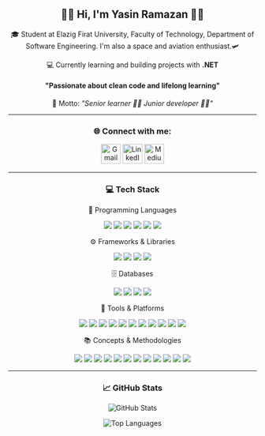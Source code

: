 <h2 align="center">👨‍💻 Hi, I'm Yasin Ramazan 👨‍💻</h2>
<p align="center">
  🎓 Student at Elazig Firat University, Faculty of Technology, Department of Software Engineering. I'm also a space and aviation enthusiast.🛩️</strong><br>
</p>
<p align="center">
💻 Currently learning and building projects with <strong>.NET</strong><br>
</p>
<h4 align="center">"Passionate about clean code and lifelong learning"</h4>
<p align="center">
    📌 Motto: <em>"Senior learner 👨‍🏫 Junior developer 👨‍💻"</em>
</p>

---

<h3 align="center">🌐 Connect with me:</h3>
<p align="center">
  <a href="mailto:yasinrmzngok@gmail.com" target="_blank" style="text-decoration: none;">
    <img src="https://img.icons8.com/color/48/000000/gmail-new.png" width="40" height="40" alt="Gmail"/>
  </a>
  <a href="https://linkedin.com/in/yasinramazangok" target="_blank" style="text-decoration: none;">
    <img src="https://img.icons8.com/color/48/000000/linkedin.png" width="40" height="40" alt="LinkedIn"/>
  </a>
  <a href="https://medium.com/@yasinramazangok" target="_blank" style="text-decoration: none;">
    <img src="https://img.icons8.com/ios-filled/50/000000/medium-monogram.png" width="40" height="40" alt="Medium"/>
  </a>
</p>

---

<h3 align="center">💻 Tech Stack</h3>
<p align="center">
<p align="center">🧠 Programming Languages</p>
<p align="center">
  <img src="https://img.shields.io/badge/C%23-239120?style=for-the-badge&logo=csharp&logoColor=white" /> 
  <img src="https://img.shields.io/badge/HTML5-E34F26?style=for-the-badge&logo=html5&logoColor=white" /> 
  <img src="https://img.shields.io/badge/CSS3-1572B6?style=for-the-badge&logo=css3&logoColor=white" /> 
  <img src="https://img.shields.io/badge/JavaScript-F7DF1E?style=for-the-badge&logo=javascript&logoColor=black" /> 
  <img src="https://img.shields.io/badge/SQL-4479A1?style=for-the-badge&logo=postgresql&logoColor=white" /> 
  <img src="https://img.shields.io/badge/T--SQL-CC2927?style=for-the-badge&logo=microsoftsqlserver&logoColor=white" />
</p>
<p align="center">⚙️ Frameworks & Libraries</p>
<p align="center">
  <img src="https://img.shields.io/badge/.NET_Core-512BD4?style=for-the-badge&logo=dotnet&logoColor=white" /> 
  <img src="https://img.shields.io/badge/.NET_Framework-5C2D91?style=for-the-badge&logo=dotnet&logoColor=white" /> 
  <img src="https://img.shields.io/badge/ASP.NET-00599C?style=for-the-badge&logo=dotnet&logoColor=white" /> 
  <img src="https://img.shields.io/badge/Entity_Framework_Core-6DB33F?style=for-the-badge&logo=nuget&logoColor=white" />
</p>
<p align="center">🗄️ Databases</p>
<p align="center">
<img src="https://img.shields.io/badge/SQL_Server-CC2927?style=for-the-badge&logo=microsoftsqlserver&logoColor=white" /> 
  <img src="https://img.shields.io/badge/PostgreSQL-336791?style=for-the-badge&logo=postgresql&logoColor=white" /> 
  <img src="https://img.shields.io/badge/MongoDB-47A248?style=for-the-badge&logo=mongodb&logoColor=white" /> 
  <img src="https://img.shields.io/badge/Firebase-FFCA28?style=for-the-badge&logo=firebase&logoColor=black" />
</p>
<p align="center">🧰 Tools & Platforms</p>
<p align="center">
  <img src="https://img.shields.io/badge/Git-F05032?style=for-the-badge&logo=git&logoColor=white" /> 
  <img src="https://img.shields.io/badge/GitHub-181717?style=for-the-badge&logo=github&logoColor=white" /> 
  <img src="https://img.shields.io/badge/Bitbucket-0052CC?style=for-the-badge&logo=bitbucket&logoColor=white" /> 
  <img src="https://img.shields.io/badge/Sourcetree-0052CC?style=for-the-badge&logo=sourcetree&logoColor=white" /> 
  <img src="https://img.shields.io/badge/Jira-0052CC?style=for-the-badge&logo=jira&logoColor=white" /> 
  <img src="https://img.shields.io/badge/Trello-0079BF?style=for-the-badge&logo=trello&logoColor=white" /> 
  <img src="https://img.shields.io/badge/Docker-2496ED?style=for-the-badge&logo=docker&logoColor=white" /> 
  <img src="https://img.shields.io/badge/Portainer-13BEF9?style=for-the-badge&logo=portainer&logoColor=white" /> 
  <img src="https://img.shields.io/badge/Postman-FF6C37?style=for-the-badge&logo=postman&logoColor=white" /> 
  <img src="https://img.shields.io/badge/Swagger-85EA2D?style=for-the-badge&logo=swagger&logoColor=black" />
  <img src="https://img.shields.io/badge/Azure%20Data%20Studio-0078D7?style=for-the-badge&logo=azure-devops&logoColor=white" />
</p>
<p align="center">📚 Concepts & Methodologies</p>
<p align="center">
  <img src="https://img.shields.io/badge/OOP-%23007ACC?style=for-the-badge&logo=azuredevops&logoColor=white" /> 
  <img src="https://img.shields.io/badge/SOLID-6DB33F?style=for-the-badge&logo=codefactor&logoColor=white" /> 
  <img src="https://img.shields.io/badge/Clean_Code-1E90FF?style=for-the-badge&logo=github&logoColor=white" /> 
  <img src="https://img.shields.io/badge/Design_Patterns-FF6F00?style=for-the-badge&logo=bookstack&logoColor=white" /> 
  <img src="https://img.shields.io/badge/Agile-2E8B57?style=for-the-badge&logo=agora&logoColor=white" /> 
  <img src="https://img.shields.io/badge/REST_API-FF4500?style=for-the-badge&logo=api&logoColor=white" /> 
  <img src="https://img.shields.io/badge/Web_API-20C997?style=for-the-badge&logo=webcomponents.org&logoColor=white" /> 
  <img src="https://img.shields.io/badge/MVC-007ACC?style=for-the-badge&logo=microsoft&logoColor=white" /> 
  <img src="https://img.shields.io/badge/Unit_Testing-FF1493?style=for-the-badge&logo=testcafe&logoColor=white" /> 
  <img src="https://img.shields.io/badge/JSON-000000?style=for-the-badge&logo=json&logoColor=white" /> 
  <img src="https://img.shields.io/badge/Microservices-FF5733?style=for-the-badge&logo=microgenetics&logoColor=white" /> 
  <img src="https://img.shields.io/badge/AI-FF007F?style=for-the-badge&logo=openai&logoColor=white" />
</p>
</p>

---

<h3 align="center">📈 GitHub Stats</h3>
<p align="center">
  <img src="https://github-readme-stats.vercel.app/api?username=yasinramazangok&show_icons=true&theme=radical" alt="GitHub Stats" />
</p>
<p align="center">
  <img src="https://github-readme-stats.vercel.app/api/top-langs/?username=yasinramazangok&layout=compact&theme=radical" alt="Top Languages" />
</p>



